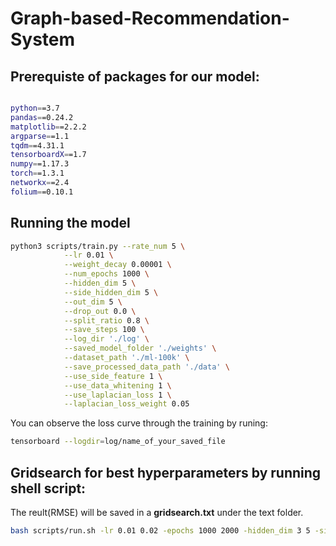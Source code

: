 # Graph-based-Recommendation-System

## Prerequiste of packages for our model:
```bash

python==3.7
pandas==0.24.2
matplotlib==2.2.2
argparse==1.1
tqdm==4.31.1
tensorboardX==1.7
numpy==1.17.3
torch==1.3.1
networkx==2.4
folium==0.10.1
```

## Running the model
```bash
python3 scripts/train.py --rate_num 5 \
			--lr 0.01 \
			--weight_decay 0.00001 \
			--num_epochs 1000 \
			--hidden_dim 5 \
			--side_hidden_dim 5 \
			--out_dim 5 \
			--drop_out 0.0 \
			--split_ratio 0.8 \
			--save_steps 100 \
			--log_dir './log' \
			--saved_model_folder './weights' \
			--dataset_path './ml-100k' \
			--save_processed_data_path './data' \
			--use_side_feature 1 \
			--use_data_whitening 1 \
			--use_laplacian_loss 1 \
			--laplacian_loss_weight 0.05

```

You can observe the loss curve through the training by runing:
```bash
tensorboard --logdir=log/name_of_your_saved_file
```

## Gridsearch for best hyperparameters by running shell script:
The reult(RMSE) will be saved in a **gridsearch.txt** under the text folder.
```bash
bash scripts/run.sh -lr 0.01 0.02 -epochs 1000 2000 -hidden_dim 3 5 -side_hidden_dim 3 5 -dropout 0 0.1 0.2 -use_side_feature 0 1 -use_data_whitening 0 1 -use_laplacian_loss 0 1 -laplacian_loss_weight 0.05 0.1 | tee -a text/gridsearch.txt
```
